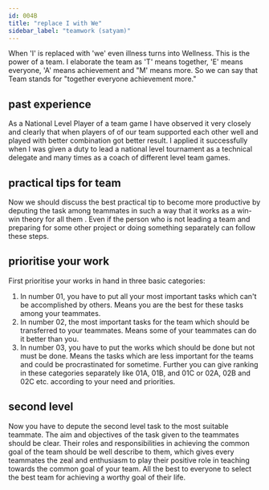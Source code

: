 ```yaml
---
id: 004B
title: "replace I with We"
sidebar_label: "teamwork (satyam)"
---
```


When 'I' is replaced with 'we' even illness turns into Wellness. This is the power of a team.
I elaborate the team as 'T' means together, 'E' means everyone, 'A' means achievement and "M' means more. So we can say that Team stands for "together everyone achievement more."

## past experience

As a National Level Player of a team game I have observed it very closely and clearly that when players of of our team supported each other well and played with better combination got better result. I applied it successfully when I was given a duty to lead a national level tournament as a technical delegate and many times as a coach of different level team games.

## practical tips for team

Now we should discuss the best practical tip to become more productive by deputing the task among teammates in such a way that it works as a win-win theory for all them . Even if the person who is not leading a team and preparing for some other project or doing something separately can follow these steps.

## prioritise your work

First prioritise your works in hand in three basic categories:

1. In number 01, you have to put all your most important tasks which can't be accomplished by others. Means you are the best for these tasks among your teammates.
1. In number 02, the most important tasks for the team which should be transferred to your teammates. Means some of your teammates can do it better than you.
1. In number 03, you have to put the works which should be done but not must be done. Means the tasks which are less important for the teams and could be procrastinated for sometime.
   Further you can give ranking in these categories separately like 01A, 01B, and 01C or 02A, 02B and 02C etc. according to your need and priorities.

## second level

Now you have to depute the second level task to the most suitable teammate.
The aim and objectives of the task given to the teammates should be clear. Their roles and responsibilities in achieving the common goal of the team should be well describe to them, which gives every teammates the zeal and enthusiasm to play their positive role in teaching towards the common goal of your team.
All the best to everyone to select the best team for achieving a worthy goal of their life.
